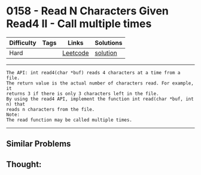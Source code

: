 # 0158 - Read N Characters Given Read4 II - Call multiple times

Difficulty  | Tags | Links | Solutions
----------- | ---- | ----- | -----
Hard |  | [Leetcode](https://leetcode.com/problems/read-n-characters-given-read4-ii-call-multiple-times) | [solution](https://leetcode.com/problems/read-n-characters-given-read4-ii-call-multiple-times/solution/)


-----------

```
The API: int read4(char *buf) reads 4 characters at a time from a file.
The return value is the actual number of characters read. For example, it
returns 3 if there is only 3 characters left in the file.
By using the read4 API, implement the function int read(char *buf, int n) that
reads n characters from the file.
Note:
The read function may be called multiple times.
```

-----------


## Similar Problems




## Thought:
